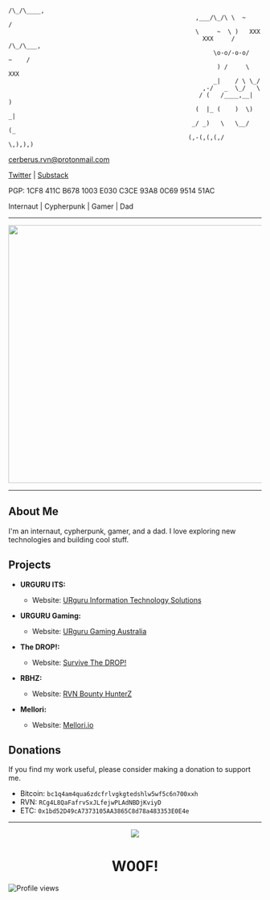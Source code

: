                                                                   /\_/\____,
                                                        ,___/\_/\ \  ~     /
                                                        \     ~  \ )   XXX
                                                          XXX     /    /\_/\___,
                                                             \o-o/-o-o/   ~    /
                                                              ) /     \    XXX
                                                             _|    / \ \_/
                                                          ,-/   _  \_/   \
                                                         / (   /____,__|  )
                                                        (  |_ (    )  \) _|
                                                       _/ _)   \   \__/   (_
                                                      (,-(,(,(,/      \,),),)

cerberus.rvn@protonmail.com

[Twitter](https://twitter.com/cerberus_rvn) | [Substack](https://cerb.substack.com?sd=pf)

PGP: 1CF8 411C B678 1003 E030 C3CE 93A8 0C69 9514 51AC

Internaut | Cypherpunk | Gamer | Dad


--- 

 <div align="center">
  <img src="https://ravencoinipfs-gateway.com/ipfs/QmTxasznoKWAKSXasPd1j9ALvpG4LyNYdU8os7RafesnTz" width="512" height="512"/>
</div>               

---

## About Me

I'm an internaut, cypherpunk, gamer, and a dad. I love exploring new technologies and building cool stuff.

## Projects

- **URGURU ITS:**
  - Website: [URguru Information Technology Solutions](https://urguru.me/)
  
- **URGURU Gaming:**
  - Website: [URguru Gaming Australia](https://urguru.net/)
  
- **The DROP!:**
  - Website: [Survive The DROP!](https://survivethedrop.com/)
  
- **RBHZ:**
  - Website: [RVN Bounty HunterZ](https://bountyhunterz.com/)
  
- **Mellori:**
  - Website: [Mellori.io](https://www.mellori.io/)

## Donations

If you find my work useful, please consider making a donation to support me.

- Bitcoin: `bc1q4am4qua6zdcfrlvgkgtedshlw5wf5c6n700xxh`
- RVN: `RCg4L8QaFafrvSxJLfejwPLAdNBDjKviyD`
- ETC: `0x1bd52D49cA7373105AA3865C8d78a483353E0E4e`

---

<div align="center">
  <img src="https://media.giphy.com/media/v1.Y2lkPTc5MGI3NjExNTU3NmYzYzhlYzEwYTMwNDdlZTUwM2RkOGQwNDAyOTQ1MDEzNjE5YyZjdD1n/CXZJxiQQIBk6IRWU6x/giphy-downsized.gif"/>
  <h1>W00F!</h1>
</div>

![Profile views](https://komarev.com/ghpvc/?username=cerberuscx&style=flat-square&color=blue)

